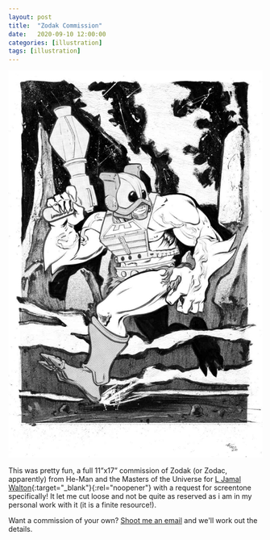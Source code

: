 ```yaml
---
layout: post
title:  "Zodak Commission"
date:   2020-09-10 12:00:00
categories: [illustration]
tags: [illustration]
---
```


![Zodak Or Zodac from He-Man and the Masters of the Universe Illustration ink brush screentone](/assets/img/zodak-commission.jpg)

This was pretty fun, a full 11”x17” commission of Zodak (or Zodac, apparently) from He-Man and the Masters of the Universe for [L Jamal Walton](https://ljamal.com/){:target="_blank"}{:rel="noopener"} with a request for screentone specifically! It let me cut loose and not be quite as reserved as i am in my personal work with it (it is a finite resource!).

Want a commission of your own? [Shoot me an email](mailto:timoweaver@gmail.com) and we'll work out the details.

